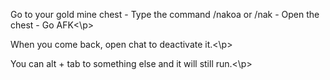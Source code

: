 <p>Go to your gold mine chest - Type the command /nakoa or /nak - Open the chest - Go AFK<\p>
<p>When you come back, open chat to deactivate it.<\p>
<p>You can alt + tab to something else and it will still run.<\p>